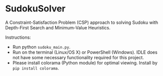 # SudokuSolver
A Constraint-Satisfaction Problem (CSP) approach to solving Sudoku with Depth-First Search and Minimum-Value Heuristics.

Instructions:
* Run python `sudoku_main.py`.
* Run on the terminal (Linux/OS X) or PowerShell (Windows). IDLE does not have some necessary functionality required for this project.
* Please install colorama (Python module) for optimal viewing. Install by `pip install colorama`.

